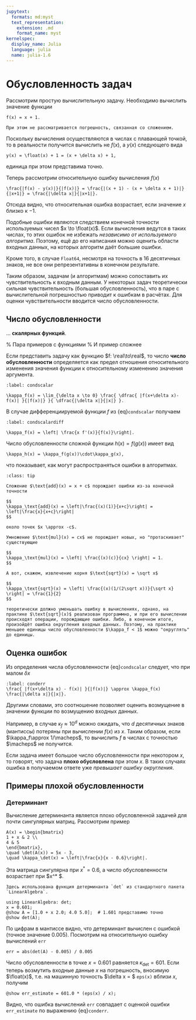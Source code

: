 ```yaml
---
jupytext:
  formats: md:myst
  text_representation:
    extension: .md
    format_name: myst
kernelspec:
  display_name: Julia
  language: julia
  name: julia-1.6
---
```


# Обусловленность задач

Рассмотрим простую вычислительную задачу.
Необходимо вычислить значение функции

```{math}
f(x) = x + 1.
```

```{margin}
При этом не рассматривается погрешность, связанная со сложением.
```
Поскольку вычисления осуществляются в числах с плавающей точкой, то в реальности получится вычислить не $f(x)$, а $y(x)$ следующего вида

```{math}
y(x) = \float(x) + 1 = (x + \delta x) + 1,
```

единица при этом представима точно.

Теперь рассмотрим относительную ошибку вычисления $f(x)$

```{math}
\frac{|f(x) - y(x)|}{|f(x)|} = \frac{|(x + 1) - (x + \delta x + 1)|}{|x+1|} = \frac{|\delta x|}{|x+1|}.
```

Отсюда видно, что относительная ошибка возрастает, если значение $x$ близко к $-1$.

Подобные ошибки являются следствием конечной точности используемых чисел $x \to \float(x)$. Если вычисления ведутся в таких числах, то этих ошибок не избежать *независимо от используемого алгоритма*. Поэтому, ещё до его написания можно оценить области входных данных, на которых алгоритм даёт большие ошибки.

Кроме того, в случае `Float64`, несмотря на точность в 16 десятичных знаков, не все они репрезентативны в конечном результате.

Таким образом, задачам (и алгоритмам) можно сопоставить их чувствительность к входным данным. У некоторых задач теоретически сильная чувствительность (большая обусловленность), что в паре с вычислительной погрешностью приводит к ошибкам в расчётах. Для оценки чувствительности вводится число обусловленности.

## Число обусловленности

... **скалярных функций**.

% Пара примеров с функциями
% И пример сложнее

Если представить задачу как функцию $f: \real\to\real$, то число **число обусловленности** определяется как предел отношения относительного изменения значения функции к относительному изменению значения аргумента.

```{math}
:label: condscalar

\kappa_f(x) = \lim_{\delta x \to 0} \frac{ \dfrac{ |f(x+\delta x)-f(x)| }{|f(x)|} }{ \dfrac{|\delta x|}{|x|} }.
```

В случае дифференциируемой функции $f$ из {eq}`condscalar` получаем

```{math}
:label: condscalardiff

\kappa_f(x) = \left| \frac{x f'(x)}{f(x)}\right|.
```

Число обусловленности сложной функции $h(x) = f(g(x))$ имеет вид
```{math}
\kappa_h(x) = \kappa_f(g(x))\cdot\kappa_g(x),
```

что показывает, как могут распространяться ошибки в алгоритмах.

```{admonition} Пример
:class: tip

Сложение $\text{add}(x) = x + c$ порождает ошибки из-за конечной точности

$$
\kappa_\text{add}(x) = \left|\frac{(x)(1)}{x+c}\right| = \left|\frac{x}{x+c}\right|
$$

около точек $x \approx -c$.

Умножение $\text{mul}(x) = cx$ не порождает новых, но "протаскивает" существующие

$$
\kappa_\text{mul}(x) = \left| \frac{(x)(c)}{cx} \right| = 1.
$$

А вот, скажем, извлечение корня $\text{sqrt}(x) = \sqrt x$

$$
\kappa_\text{sqrt}(x) = \left| \frac{(x)(1/(2\sqrt x))}{\sqrt x} \right| = \frac{1}{2}
$$

теоретически должно уменьшать ошибку в вычислениях, однако, на практике $\text{sqrt}(x)$ реализован программно, и при его вычислении происходят операции, порождающие ошибки. Либо, в конечном итоге, произойдёт ошибка округления входных данных. Поэтому, на практике меньшее единицы число обусловленности $\kappa_f < 1$ можно "округлять" до единицы.
```

## Оценка ошибок

Из определения числа обусловленности {eq}`condscalar` следует, что при малом $\delta x$

```{math}
:label: conderr
\frac{ |f(x+\delta x) - f(x)| }{|f(x)|} \approx \kappa_f(x) \frac{|\delta x|}{|x|}.
```

Другими словами, это соотношение позволяет оценить возмущение в значении функции по возмущению входных данных.

Например, в случае $\kappa_f \approx 10^d$ можно ожидать, что $d$ десятичных знаков (мантиссы) потеряны при вычислении $f(x)$ из $x$. Таким образом, если $\kappa_f\approx 1/\macheps$, то вычислить $f$ в числах с точностью $\macheps$ не получится.

Если задача имеет большое число обусловленности при некотором $x$, то говорят, что задача **плохо обусловлена** при этом $x$. В таких случаях ошибка в получаемом ответе уже *превышает ошибку округления*.

## Примеры плохой обусловленности

### Детерминант

Вычисление детерминанта является плохо обусловленной задачей для почти сингулярных матриц.
Рассмотрим пример

```{math}
A(x) = \begin{bmatrix}
1 + x & 2 \\
4 & 5
\end{bmatrix},
\quad \det(A(x)) = 5x - 3,
\quad \kappa_\det(x) = \left|\frac{x}{x - 0.6}\right|.
```

Эта матрица сингулярна при $x^* = 0.6$, а число обусловленности возрастает при $x^* $.

```{margin}
Здесь использована функция детерминанта `det` из стандартного пакета `LinearAlgebra`.
```
```{code-cell}
using LinearAlgebra: det;
x = 0.601;
@show A = [1.0 + x 2.0; 4.0 5.0];  # 1.601 представимо точно
@show det(A);
```

По цифрам в мантиссе видно, что детерминант вычислен с ошибкой (точное значение $0.005$). Посмотрим на относительную ошибку вычислений `err`

```{code-cell}
err = abs(det(A) - 0.005) / 0.005
```

Число обусловленности в точке $x=0.601$ равняется $\kappa_\det = 601$. Если теперь возмутить входные данные $x$ на погрешность, вносимую $\float(x)$, т.е. на машинную точность $\delta x = $ `eps(x)` вблизи $x$, получим

```{code-cell}
@show err_estimate = 601.0 * (eps(x) / x);
```

Видно, что ошибка вычислений `err` совпадает с оценкой ошибки `err_estimate` по выражению {eq}`conderr`.
